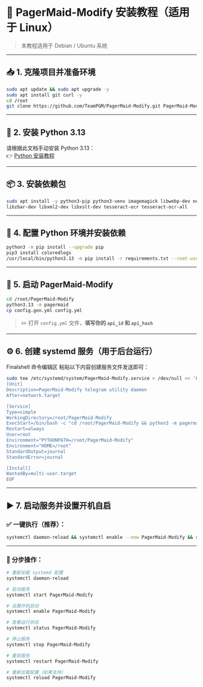 
# 🚀 PagerMaid-Modify 安装教程（适用于 Linux）

> 本教程适用于 Debian / Ubuntu 系统

---

## 📥 1. 克隆项目并准备环境

```bash
sudo apt update && sudo apt upgrade -y
sudo apt install git curl -y
cd /root
git clone https://github.com/TeamPGM/PagerMaid-Modify.git PagerMaid-Modify && cd PagerMaid-Modify
```

---

## 🐍 2. 安装 Python 3.13

请根据此文档手动安装 Python 3.13：  
👉 [Python 安装教程](https://github.com/EAlyce/conf/blob/main/Linux/Python_install.md)

---

## 📦 3. 安装依赖包

```bash
sudo apt install -y python3-pip python3-venv imagemagick libwebp-dev neofetch \
libzbar-dev libxml2-dev libxslt-dev tesseract-ocr tesseract-ocr-all
```

---

## 🔧 4. 配置 Python 环境并安装依赖

```bash
python3 -m pip install --upgrade pip
pip3 install coloredlogs
/usr/local/bin/python3.13 -m pip install -r requirements.txt --root-user-action=ignore
```

---

## 🚦 5. 启动 PagerMaid-Modify

```bash
cd /root/PagerMaid-Modify
python3.13 -m pagermaid
cp config.gen.yml config.yml
```

> ✏️ 打开 `config.yml` 文件，**填写你的 `api_id` 和 `api_hash`**

---

## ⚙️ 6. 创建 systemd 服务（用于后台运行）

Finalshell 命令编辑区 粘贴以下内容创建服务文件发送即可：

```bash
sudo tee /etc/systemd/system/PagerMaid-Modify.service > /dev/null << 'EOF'
[Unit]
Description=PagerMaid-Modify telegram utility daemon
After=network.target

[Service]
Type=simple
WorkingDirectory=/root/PagerMaid-Modify
ExecStart=/bin/bash -c "cd /root/PagerMaid-Modify && python3 -m pagermaid"
Restart=always
User=root
Environment="PYTHONPATH=/root/PagerMaid-Modify"
Environment="HOME=/root"
StandardOutput=journal
StandardError=journal

[Install]
WantedBy=multi-user.target
EOF
```

---

## ▶️ 7. 启动服务并设置开机自启

### ✅ 一键执行（推荐）：

```bash
systemctl daemon-reload && systemctl enable --now PagerMaid-Modify && systemctl status PagerMaid-Modify
```

---

### 🧩 分步操作：

```bash
# 重新加载 systemd 配置
systemctl daemon-reload

# 启动服务
systemctl start PagerMaid-Modify

# 设置开机启动
systemctl enable PagerMaid-Modify

# 查看运行状态
systemctl status PagerMaid-Modify

# 停止服务
systemctl stop PagerMaid-Modify

# 重启服务
systemctl restart PagerMaid-Modify

# 重新加载配置（如果支持）
systemctl reload PagerMaid-Modify
```
